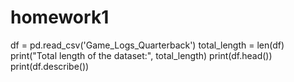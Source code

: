 # homework1
df = pd.read_csv('Game_Logs_Quarterback')
total_length = len(df)
print("Total length of the dataset:", total_length)
print(df.head())
print(df.describe())
